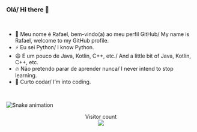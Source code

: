 ### Olá/ Hi there 👋

<br/>

- 🌱 Meu nome é Rafael, bem-vindo(a) ao meu perfil GitHub/ My name is Rafael, welcome to my GitHub profile. 
- ⚡ Eu sei Python/ I know Python.
- 😄 E um pouco de Java, Kotlin, C++, etc./ And a little bit of Java, Kotlin, C++, etc.
- 🔥 Não pretendo parar de aprender nunca/ I never intend to stop learning.
- 💖 Curto codar/ I’m into coding.

<br/>

![Snake animation](https://github.com/RafaelRiS/RafaelRiS/blob/output/github-contribution-grid-snake.svg)


<p align="center"> 
  <div align="center">Visitor count</div>
  <div align="center">
    <img src="https://profile-counter.glitch.me/RafaelRiS/count.svg"/>
  </div> 
</p>
